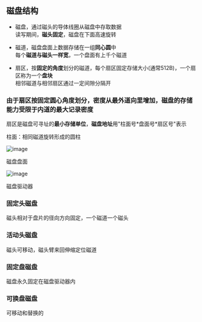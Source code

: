 ## 磁盘结构

- 磁盘，通过磁头的导体线圈从磁盘中存取数据
</br>读写期间，**磁头固定**，磁盘在下面高速旋转

- 磁道，磁盘盘面上数据存储在一组**同心圆**中
</br>每个**磁道与磁头一样宽**，一个盘面有上千个磁道

- 扇区，按**固定的角度**划分的磁道，每个扇区固定存储大小(通常512B)，一个扇区称为一个**盘块**
</br>相邻磁道与相邻扇区通过一定间隙分隔开

### 由于扇区按固定圆心角度划分，密度从最外道向里增加，磁盘的存储能力受限于内道的最大记录密度

扇区是磁盘可寻址的**最小存储单位**，**磁盘地址**用"柱面号\*盘面号\*扇区号"表示

柱面：相同磁道旋转形成的圆柱

![image](https://github.com/YC-L/Postgraduate-examination/blob/Operating-System/imgs/Disk-surface.png "磁盘盘面")

磁盘盘面

![image](https://github.com/YC-L/Postgraduate-examination/blob/Operating-System/imgs/Disk-driver.png "磁盘驱动器")

磁盘驱动器

### 固定头磁盘

磁头相对于盘片的径向方向固定，一个磁道一个磁头

### 活动头磁盘

磁头可移动，磁头臂来回伸缩定位磁道

### 固定盘磁盘

磁盘永久固定在磁盘驱动器内

### 可换盘磁盘

可移动和替换的



